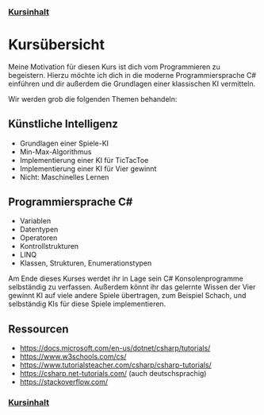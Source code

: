 ### [Kursinhalt](../README.md)

Kursübersicht
===============

Meine Motivation für diesen Kurs ist dich vom Programmieren zu begeistern. Hierzu möchte ich dich in die moderne Programmiersprache C# einführen und dir außerdem die Grundlagen einer klassischen KI vermitteln.

Wir werden grob die folgenden Themen behandeln:

Künstliche Intelligenz
-----------------------

- Grundlagen einer Spiele-KI
- Min-Max-Algorithmus
- Implementierung einer KI für TicTacToe
- Implementierung einer KI für Vier gewinnt
- Nicht: Maschinelles Lernen

Programmiersprache C#
-----------------------

- Variablen
- Datentypen
- Operatoren
- Kontrollstrukturen
- LINQ
- Klassen, Strukturen, Enumerationstypen

Am Ende dieses Kurses werdet ihr in Lage sein C# Konsolenprogramme selbständig zu verfassen. Außerdem könnt ihr das gelernte Wissen der Vier gewinnt KI auf viele andere Spiele übertragen, zum Beispiel Schach, und selbständig KIs für diese Spiele implementieren.

Ressourcen
-----------

- https://docs.microsoft.com/en-us/dotnet/csharp/tutorials/
- https://www.w3schools.com/cs/
- https://www.tutorialsteacher.com/csharp/csharp-tutorials/
- https://csharp.net-tutorials.com/ (auch deutschsprachig)
- https://stackoverflow.com/


### [Kursinhalt](../README.md)